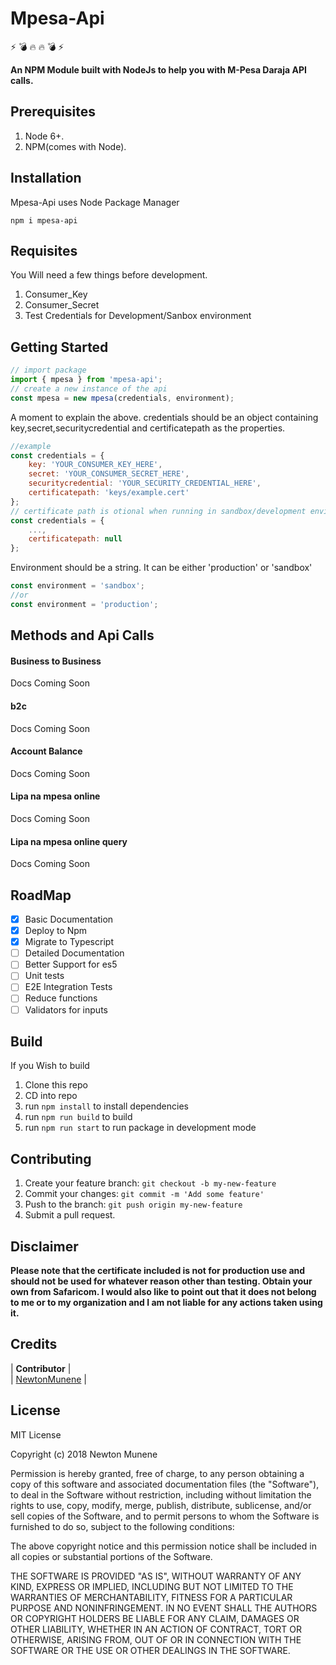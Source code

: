 # Mpesa-Api

:zap: :bomb: :fire: :fire: :bomb: :zap:

**An NPM Module built with NodeJs to help you with M-Pesa Daraja API calls.**

## Prerequisites

1.  Node 6+.
2.  NPM(comes with Node).

## Installation

Mpesa-Api uses Node Package Manager

```
npm i mpesa-api
```

## Requisites

You Will need a few things before development.

1.  Consumer_Key
2.  Consumer_Secret
3.  Test Credentials for Development/Sanbox environment

## Getting Started

```javascript
// import package
import { mpesa } from 'mpesa-api';
// create a new instance of the api
const mpesa = new mpesa(credentials, environment);
```

A moment to explain the above. credentials should be an object containing key,secret,securitycredential and certificatepath as the properties.

```javascript
//example
const credentials = {
    key: 'YOUR_CONSUMER_KEY_HERE',
    secret: 'YOUR_CONSUMER_SECRET_HERE',
    securitycredential: 'YOUR_SECURITY_CREDENTIAL_HERE',
    certificatepath: 'keys/example.cert'
};
// certificate path is otional when running in sandbox/development environment. If you choose not to include it Pass it as null.
const credentials = {
    ...,
    certificatepath: null
};
```

Environment should be a string. It can be either 'production' or 'sandbox'

```javascript
const environment = 'sandbox';
//or
const environment = 'production';
```

## Methods and Api Calls

#### Business to Business

Docs Coming Soon

#### b2c

Docs Coming Soon

#### Account Balance

Docs Coming Soon

#### Lipa na mpesa online

Docs Coming Soon

#### Lipa na mpesa online query

Docs Coming Soon

## RoadMap

-   [x] Basic Documentation
-   [x] Deploy to Npm
-   [x] Migrate to Typescript
-   [ ] Detailed Documentation
-   [ ] Better Support for es5
-   [ ] Unit tests
-   [ ] E2E Integration Tests
-   [ ] Reduce functions
-   [ ] Validators for inputs

## Build

If you Wish to build

1.  Clone this repo
2.  CD into repo
3.  run `npm install` to install dependencies
4.  run `npm run build` to build
5.  run `npm run start` to run package in development mode

## Contributing

1.  Create your feature branch: `git checkout -b my-new-feature`
2.  Commit your changes: `git commit -m 'Add some feature'`
3.  Push to the branch: `git push origin my-new-feature`
4.  Submit a pull request.

## Disclaimer

**Please note that the certificate included is not for production use and should not be used for whatever reason other than testing. Obtain your own from Safaricom. I would also like to point out that it does not belong to me or to my organization and I am not liable for any actions taken using it.**

## Credits

| **Contributor** |
<br/>
| [NewtonMunene](https://github.com/newtonmunene99) |

## License

MIT License

Copyright (c) 2018 Newton Munene

Permission is hereby granted, free of charge, to any person obtaining a copy
of this software and associated documentation files (the "Software"), to deal
in the Software without restriction, including without limitation the rights
to use, copy, modify, merge, publish, distribute, sublicense, and/or sell
copies of the Software, and to permit persons to whom the Software is
furnished to do so, subject to the following conditions:

The above copyright notice and this permission notice shall be included in all
copies or substantial portions of the Software.

THE SOFTWARE IS PROVIDED "AS IS", WITHOUT WARRANTY OF ANY KIND, EXPRESS OR
IMPLIED, INCLUDING BUT NOT LIMITED TO THE WARRANTIES OF MERCHANTABILITY,
FITNESS FOR A PARTICULAR PURPOSE AND NONINFRINGEMENT. IN NO EVENT SHALL THE
AUTHORS OR COPYRIGHT HOLDERS BE LIABLE FOR ANY CLAIM, DAMAGES OR OTHER
LIABILITY, WHETHER IN AN ACTION OF CONTRACT, TORT OR OTHERWISE, ARISING FROM,
OUT OF OR IN CONNECTION WITH THE SOFTWARE OR THE USE OR OTHER DEALINGS IN THE
SOFTWARE.
